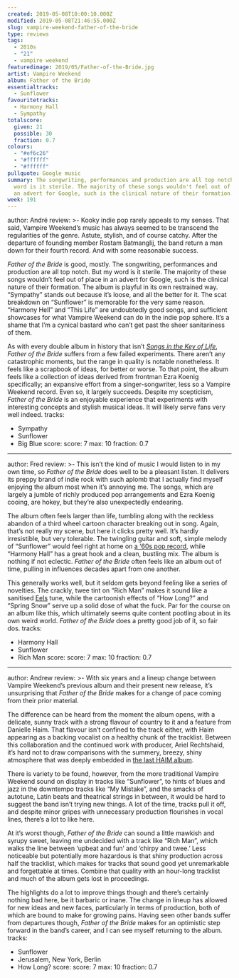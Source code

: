 ```yaml
---
created: 2019-05-08T10:00:10.000Z
modified: 2019-05-08T21:46:55.000Z
slug: vampire-weekend-father-of-the-bride
type: reviews
tags:
  - 2010s
  - "21"
  - vampire weekend
featuredimage: 2019/05/Father-of-the-Bride.jpg
artist: Vampire Weekend
album: Father of the Bride
essentialtracks:
  - Sunflower
favouritetracks:
  - Harmony Hall
  - Sympathy
totalscore:
  given: 21
  possible: 30
  fraction: 0.7
colours:
  - "#ef6c26"
  - "#ffffff"
  - "#ffffff"
pullquote: Google music
summary: The songwriting, performances and production are all top notch. But my
  word is it sterile. The majority of these songs wouldn't feel out of place in
  an advert for Google, such is the clinical nature of their formation.
week: 191
---
```

author: André
review: >-
  Kooky indie pop rarely appeals to my senses. That said, Vampire Weekend’s
  music has always seemed to be transcend the regularities of the genre. Astute,
  stylish, and of course catchy. After the departure of founding member Rostam
  Batmanglij, the band return a man down for their fourth record. And with some
  reasonable success.

  *Father of the Bride* is good, mostly. The songwriting, performances and production are all top notch. But my word is it sterile. The majority of these songs wouldn’t feel out of place in an advert for Google, such is the clinical nature of their formation. The album is playful in its own restrained way. “Sympathy” stands out because it’s loose, and all the better for it. The scat breakdown on “Sunflower” is memorable for the very same reason. “Harmony Hell” and “This Life” are undoubtedly good songs, and sufficient showcases for what Vampire Weekend can do in the indie pop sphere. It’s a shame that I’m a cynical bastard who can’t get past the sheer sanitariness of them.

  As with every double album in history that isn’t [*Songs in the Key of Life*](<https://audioxide.com/reviews/stevie-wonder-songs-in-the-key-of-life/>), *Father of the Bride* suffers from a few failed experiments. There aren’t any catastrophic moments, but the range in quality is notable nonetheless. It feels like a scrapbook of ideas, for better or worse. To that point, the album feels like a collection of ideas derived from frontman Ezra Koenig specifically; an expansive effort from a singer-songwriter, less so a Vampire Weekend record. Even so, it largely succeeds. Despite my scepticism, *Father of the Bride* is an enjoyable experience that experiments with interesting concepts and stylish musical ideas. It will likely serve fans very well indeed.
tracks:
  - Sympathy
  - ­­Sunflower
  - ­­Big Blue
score:
  score: 7
  max: 10
  fraction: 0.7
---
author: Fred
review: >-
  This isn’t the kind of music I would listen to in my own time, so *Father of
  the Bride* does well to be a pleasant listen. It delivers its preppy brand of
  indie rock with such aplomb that I actually find myself enjoying the album
  most when it’s annoying me. The songs, which are largely a jumble of richly
  produced pop arrangements and Ezra Koenig cooing, are hokey, but they’re also
  unexpectedly endearing.

  The album often feels larger than life, tumbling along with the reckless abandon of a third wheel cartoon character breaking out in song. Again, that’s not really my scene, but here it clicks pretty well. It’s hardly irresistible, but very tolerable. The twingling guitar and soft, simple melody of “Sunflower” would feel right at home on [a ‘60s pop record](<https://audioxide.com/reviews/the-beatles-revolver/>), while “Harmony Hall” has a great hook and a clean, bustling mix. The album is nothing if not eclectic. *Father of the Bride* often feels like an album out of time, pulling in influences decades apart from one another.

  This generally works well, but it seldom gets beyond feeling like a series of novelties. The crackly, twee tint on “Rich Man” makes it sound like a sanitised [Eels](<https://audioxide.com/reviews/eels-daisies-of-the-galaxy/>) tune, while the cartoonish effects of “How Long?” and “Spring Snow” serve up a solid dose of what the fuck. Par for the course on an album like this, which ultimately seems quite content pootling about in its own weird world. *Father of the Bride* does a pretty good job of it, so fair dos.
tracks:
  - Harmony Hall
  - ­­Sunflower
  - ­­Rich Man
score:
  score: 7
  max: 10
  fraction: 0.7
---
author: Andrew
review: >-
  With six years and a lineup change between Vampire Weekend’s previous album
  and their present new release, it’s unsurprising that *Father of the Bride*
  makes for a change of pace coming from their prior material.

  The difference can be heard from the moment the album opens, with a delicate, sunny track with a strong flavour of country to it and a feature from Danielle Haim. That flavour isn’t confined to the track either, with Haim appearing as a backing vocalist on a healthy chunk of the tracklist. Between this collaboration and the continued work with producer, Ariel Rechtshaid, it’s hard not to draw comparisons with the summery, breezy, shiny atmosphere that was deeply embedded in [the last HAIM album](<https://audioxide.com/reviews/haim-something-to-tell-you/>).

  There is variety to be found, however, from the more traditional Vampire Weekend sound on display in tracks like “Sunflower”, to hints of blues and jazz in the downtempo tracks like “My Mistake”, and the smacks of autotune, Latin beats and theatrical strings in between, it would be hard to suggest the band isn’t trying new things. A lot of the time, tracks pull it off, and despite minor gripes with unnecessary production flourishes in vocal lines, there’s a lot to like here.

  At it’s worst though, *Father of the Bride* can sound a little mawkish and syrupy sweet, leaving me undecided with a track like “Rich Man”, which walks the line between ‘upbeat and fun’ and ‘chirpy and twee.’ Less noticeable but potentially more hazardous is that shiny production across half the tracklist, which makes for tracks that sound good yet unremarkable and forgettable at times. Combine that quality with an hour-long tracklist and much of the album gets lost in proceedings.

  The highlights do a lot to improve things though and there’s certainly nothing bad here, be it barbaric or inane. The change in lineup has allowed for new ideas and new faces, particularly in terms of production, both of which are bound to make for growing pains. Having seen other bands suffer from departures though, *Father of the Bride* makes for an optimistic step forward in the band’s career, and I can see myself returning to the album.
tracks:
  - Sunflower
  - ­­Jerusalem, New York, Berlin
  - ­­How Long?
score:
  score: 7
  max: 10
  fraction: 0.7
